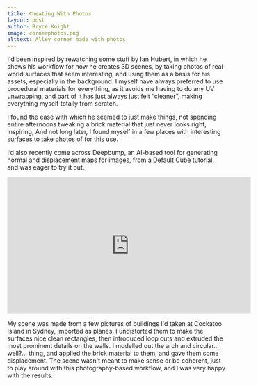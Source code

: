 ```yaml
---
title: Cheating With Photos
layout: post
author: Bryce Knight
image: cornerphotos.png
alttext: Alley corner made with photos
---
```


I'd been inspired by rewatching some stuff by Ian Hubert, in which he shows his workflow for how he creates 3D scenes, by taking photos of real-world surfaces that seem interesting, and using them as a basis for his assets, especially in the background. I myself have always preferred to use procedural materials for everything, as it avoids me having to do any UV unwrapping, and part of it has just always just felt “cleaner”, making everything myself totally from scratch.

I found the ease with which he seemed to just make things, not spending entire afternoons tweaking a brick material that just never looks right, inspiring, And not long later, I found myself in a few places with interesting surfaces to take photos of for this use.

I’d also recently come across Deepbump, an AI-based tool for generating normal and displacement maps for images, from a Default Cube tutorial, and was eager to try it out.

<iframe width="560" height="315" src="https://www.youtube.com/embed/eLkS8whTEqg" title="YouTube video player" frameborder="0" allow="accelerometer; autoplay; clipboard-write; encrypted-media; gyroscope; picture-in-picture; web-share" allowfullscreen></iframe>

My scene was made from a few pictures of buildings I'd taken at Cockatoo Island in Sydney, imported as planes. I undistorted them to make the surfaces nice clean rectangles, then introduced loop cuts and extruded the most prominent details on the walls. I modelled out the arch and circular... well?... thing, and applied the brick material to them, and gave them some displacement. The scene wasn't meant to make sense or be coherent, just to play around with this photography-based workflow, and I was very happy with the results.
